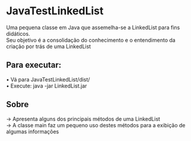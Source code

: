 # JavaTestLinkedList
Uma pequena classe em Java que assemelha-se a LinkedList para fins didáticos. <br>
Seu objetivo é a consolidação do conhecimento e o entendimento da criação por trás de uma LinkedList
## Para executar:
• Vá para JavaTestLinkedList/dist/ <br>
• Execute: java -jar LinkedList.jar

## Sobre
-> Apresenta alguns dos principais métodos de uma LinkedList <br>
-> A classe main faz um pequeno uso destes métodos para a exibição de algumas informações <br>

